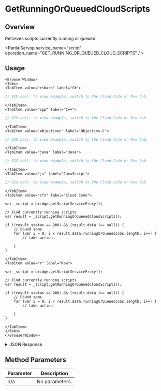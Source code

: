 # GetRunningOrQueuedCloudScripts
## Overview
Retrieves scripts currently running or queued.

<PartialServop service_name="script" operation_name="GET_RUNNING_OR_QUEUED_CLOUD_SCRIPTS" / >

## Usage

```mdx-code-block
<BrowserWindow>
<Tabs>
<TabItem value="csharp" label="C#">
```

```csharp
// S2S call: to view example, switch to the Cloud Code or Raw tab.
```

```mdx-code-block
</TabItem>
<TabItem value="cpp" label="C++">
```

```cpp
// S2S call: to view example, switch to the Cloud Code or Raw tab.
```

```mdx-code-block
</TabItem>
<TabItem value="objectivec" label="Objective-C">
```

```objectivec
// S2S call: to view example, switch to the Cloud Code or Raw tab.
```

```mdx-code-block
</TabItem>
<TabItem value="java" label="Java">
```

```java
// S2S call: to view example, switch to the Cloud Code or Raw tab.
```

```mdx-code-block
</TabItem>
<TabItem value="js" label="JavaScript">
```

```javascript
// S2S call: to view example, switch to the Cloud Code or Raw tab.
```

```mdx-code-block
</TabItem>
<TabItem value="cfs" label="Cloud Code">
```

```cfscript
var _script = bridge.getScriptServiceProxy();

// Find currently running scripts
var result = _script.getRunningOrQueuedCloudScripts();

if ((result.status == 200) && (result.data !== null)) {
    // Found some
    for (var i = 0; i < result.data.runningOrQueuedJobs.length; i++) {
        // take action

    }
}

```

```mdx-code-block
</TabItem>
<TabItem value="r" label="Raw">
```

```cfscript
var _script = bridge.getScriptServiceProxy();

// Find currently running scripts
var result = _script.getRunningOrQueuedCloudScripts();

if ((result.status == 200) && (result.data !== null)) {
    // Found some
    for (var i = 0; i < result.data.runningOrQueuedJobs.length; i++) {
        // take action

    }
}

```

```mdx-code-block
</TabItem>
</Tabs>
</BrowserWindow>
```

<details>
<summary>JSON Response</summary>

```json
{
 "data": {
  "runningOrQueuedJobs": [
   {
    "gameId": "20005",
    "description": null,
    "jobId": "5fbc8729-5123-4dca-8644-d78edcb7f712",
    "localTime": null,
    "createdAt": 1512750600574,
    "runStartTime": 0,
    "playerSessionId": null,
    "scheduledStartTime": 1512754200552,
    "scriptName": "emptyScript",
    "jobType": "CloudCode",
    "parameters": null,
    "updatedAt": 1512750600574
   },
   {
    "gameId": "20005",
    "description": null,
    "jobId": "8267199b-5567-4771-91ca-c25b61f83ccd",
    "localTime": null,
    "createdAt": 1512750610258,
    "runStartTime": 0,
    "playerSessionId": null,
    "scheduledStartTime": 1512754210258,
    "scriptName": "emptyScript",
    "jobType": "CloudCode",
    "parameters": null,
    "updatedAt": 1512750610258
   },
   {
    "gameId": "20005",
    "description": null,
    "jobId": "4c9d06bf-48e4-4308-8734-9f74993f8e4f",
    "localTime": null,
    "createdAt": 1512750683157,
    "runStartTime": 0,
    "playerSessionId": null,
    "scheduledStartTime": 1512754283157,
    "scriptName": "emptyScript",
    "jobType": "CloudCode",
    "parameters": null,
    "updatedAt": 1512750683157
   }
  ]
 },
 "status": 200
}
```
</details>

## Method Parameters
Parameter | Description
--------- | -----------
n/a | No parameters.


